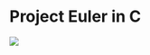 # Project Euler in C
<p align="left">
    <img src="https://projecteuler.net/profile/bbarna00.png" />
</p>
